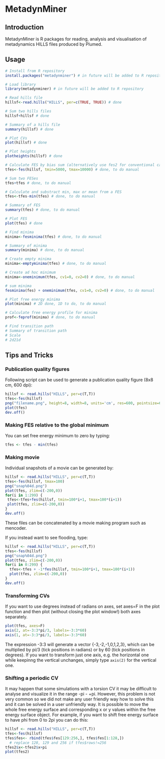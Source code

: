 # MetadynMiner

## Introduction
MetadynMiner is R packages for reading, analysis and visualisation of metadynamics HILLS files produced by Plumed.

## Usage
```R
# Install from R repository
install.packages("metadynminer") # in future will be added to R repository

# Load library
library(metadynminer) # in future will be added to R repository

# Read hills file
hillsf<-read.hills("HILLS", per=c(TRUE, TRUE)) # done

# Sum two hills files
hillsf+hillsf # done

# Summary of a hills file
summary(hillsf) # done

# Plot CVs
plot(hillsf) # done

# Plot heights
plotheights(hillsf) # done

# Calculate FES by bias sum (alternatively use fes2 for conventional calculation)
tfes<-fes(hillsf, tmin=5000, tmax=10000) # done, to do manual

# Sum two FESes
tfes+tfes # done, to do manual

# Calculate and substract min, max or mean from a FES
tfes<-tfes-min(tfes) # done, to do manual

# Summary of FES
summary(tfes) # done, to do manual

# Plot FES
plot(tfes) # done

# Find minima
minima<-fesminima(tfes) # done, to do manual

# Summary of minima
summary(minima) # done, to do manual

# Create empty minima
minima<-emptyminima(tfes) # done, to do manual

# Create ad hoc minimum
minima<-oneminimum(tfes, cv1=0, cv2=0) # done, to do manual

# sum minima
fesminima(fes) + oneminimum(tfes, cv1=0, cv2=0) # done, to do manual

# Plot free energy minima
plot(minima) # 2D done, 1D to do, to do manual

# Calculate free energy profile for minima
prof<-feprof(minima) # done, to do manual

# Find transition path
# Summary of transition path
# Scale
# 2d21d
```

## Tips and Tricks
### Publication quality figures
Following script can be used to generate a publication quality figure (8x8 cm, 600 dpi):
```R
hillsf <- read.hills("HILLS", per=c(T,T))
tfes<-fes(hillsf)
png("filename.png", height=8, width=8, units='cm', res=600, pointsize=6)
plot(tfes)
dev.off()
```

### Making FES relative to the global minimum
You can set free energy minimum to zero by typing:
```R
tfes <- tfes - min(tfes)
```

### Making movie
Individual snapshots of a movie can be generated by:
```R
hillsf <- read.hills("HILLS", per=c(T,T))
tfes<-fes(hillsf, tmax=100)
png("snap%04d.png")
plot(tfes, zlim=c(-200,0))
for(i in 1:299) {
 tfes<-tfes+fes(hillsf, tmin=100*i+1, tmax=100*(i+1))
 plot(tfes, zlim=c(-200,0))
}
dev.off()
```
These files can be concatenated by a movie making program such as mencoder.

If you instead want to see flooding, type:
```R
hillsf <- read.hills("HILLS", per=c(T,T))
tfes<-fes(hillsf)
png("snap%04d.png")
plot(tfes, zlim=c(-200,0))
for(i in 0:299) {
  tfes<-tfes + -1*fes(hillsf, tmin=100*i+1, tmax=100*(i+1))
  plot(tfes, zlim=c(-200,0))
}
dev.off()
```

### Transforming CVs
If you want to use degrees instead of radians on axes, set axes=F in the plot function and then plot
(without closing the plot window!) both axes separately.
```R
plot(tfes, axes=F)
axis(2, at=-3:3*pi/3, labels=-3:3*60)
axis(1, at=-3:3*pi/3, labels=-3:3*60)
```
The expression -3:3 will generate a vector {-3,-2,-1,0,1,2,3}, which can be multiplied by pi/3
(tick positions in radians) or by 60 (tick positions in degrees). If you want to transform just
one axis, e.g. the horizontal one while keepinng the vertical unchanges, simply type `axis(2)`
for the vertical one.

### Shifting a periodic CV
It may happen that some simulations with a torsion CV it may be difficult to analyse and visualize
it in the range -pi - +pi. However, this problem is not very common so we did not make any user friendly way
how to solve this and it can be solved in a user unfriendly way. It is possible to move the whole free
energy surface and corresponding x or y values within the free energy surface object. For example,
if you want to shift free energy surface to have phi from 0 to 2pi you can do this:
```R
hillsf <- read.hills("HILLS", per=c(T,T))
tfes<-fes(hillsf)
tfes$fes<- rbind(tfes$fes[129:256,], tfes$fes[1:128,])
  # replace 128, 129 and 256 if tfes$rows!=256
tfes2$x<-tfes2$x+pi
plot(tfes2)
```
